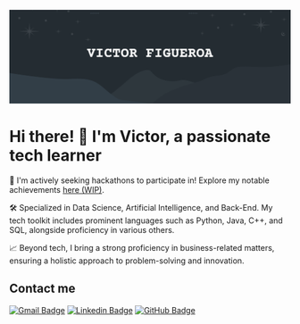 ![Banner Image](doc/banner.png)
# Hi there! 👋 I'm Victor, a passionate tech learner
   
🚀 I'm actively seeking hackathons to participate in! Explore my notable achievements [here (WIP)]().

🛠️ Specialized in Data Science, Artificial Intelligence, and Back-End. My tech toolkit includes prominent languages such as Python, Java, C++, and SQL, alongside proficiency in various others.

📈 Beyond tech, I bring a strong proficiency in business-related matters, ensuring a holistic approach to problem-solving and innovation.

## Contact me

[![Gmail Badge](https://img.shields.io/badge/-Gmail-d14836?style=flat-square&logo=Gmail&logoColor=white&link=victorfigma@gmail.com)](mailto:victorfigma@gmail.com) [![Linkedin Badge](https://img.shields.io/badge/-LinkedIn-blue?style=flat-square&logo=Linkedin&logoColor=white&link=https://www.linkedin.com/in/victorfigma)](https://www.linkedin.com/in/victorfigma) [![GitHub Badge](https://img.shields.io/github/followers/VictorFigma?label=follow&style=social)](https://github.com/VictorFigma) 